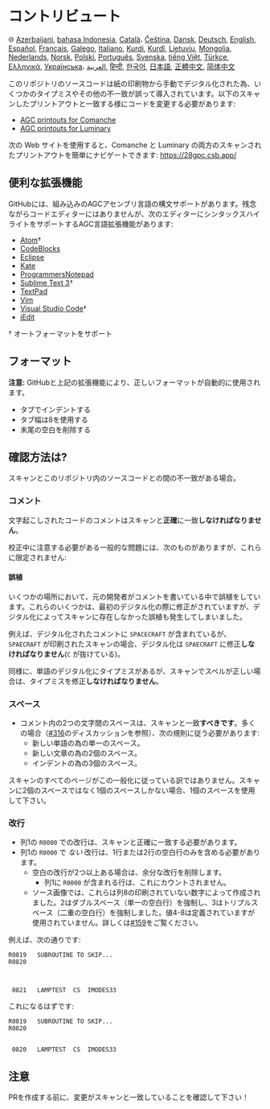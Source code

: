 # コントリビュート

🌐
[Azerbaijani][AZ],
[bahasa Indonesia][ID],
[Català][CA]،
[Čeština][CZ],
[Dansk][DA],
[Deutsch][DE],
[English][EN],
[Español][ES],
[Français][FR],
[Galego][GL],
[Italiano][IT],
[Kurdi][KU],
[Kurdî][KU],
[Lietuvių][LT],
[Mongolia][MN],
[Nederlands][NL],
[Norsk][NO],
[Polski][PL],
[Português][PT_BR],
[Svenska][SV],
[tiếng Việt][VI],
[Türkçe][TR],
[Ελληνικά][GR],
[Українська][UK]،
[العربية][AR],
[हिन्दी][HI_IN],
[한국어][KO_KR],
[日本語][JA],
[正體中文][ZH_TW],
[简体中文][ZH_CN]

[AR]:CONTRIBUTING.ar.md
[AZ]:CONTRIBUTING.az.md
[CA]:CONTRIBUTING.ca.md
[CZ]:CONTRIBUTING.cz.md
[DA]:CONTRIBUTING.da.md
[DE]:CONTRIBUTING.de.md
[EN]:../CONTRIBUTING.md
[ES]:CONTRIBUTING.es.md
[FR]:CONTRIBUTING.fr.md
[GL]:CONTRIBUTING.gl.md
[GR]:CONTRIBUTING.gr.md
[HI_IN]:CONTRIBUTING.hi_in.md
[ID]:CONTRIBUTING.id.md
[IT]:CONTRIBUTING.it.md
[JA]:CONTRIBUTING.ja.md
[KO_KR]:CONTRIBUTING.ko_kr.md
[KU]:CONTRIBUTING.ku.md
[LT]:CONTRIBUTING.lt.md
[MN]:CONTRIBUTING.mn.md
[NL]:CONTRIBUTING.nl.md
[NO]:CONTRIBUTING.no.md
[PL]:CONTRIBUTING.pl.md
[PT_BR]:CONTRIBUTING.pt_br.md
[SV]:CONTRIBUTING.sv.md
[TR]:CONTRIBUTING.tr.md
[UK]:CONTRIBUTING.uk.md
[VI]:CONTRIBUTING.vi.md
[ZH_CN]:CONTRIBUTING.zh_cn.md
[ZH_TW]:CONTRIBUTING.zh_tw.md

このリポジトリのソースコードは紙の印刷物から手動でデジタル化された為、いくつかのタイプミスやその他の不一致が誤って導入されています。以下のスキャンしたプリントアウトと一致する様にコードを変更する必要があります:

- [AGC printouts for Comanche][8]
- [AGC printouts for Luminary][9]

次の Web サイトを使用すると、Comanche と Luminary の両方のスキャンされたプリントアウトを簡単にナビゲートできます: https://28gpc.csb.app/

## 便利な拡張機能

GitHubには、組み込みのAGCアセンブリ言語の構文サポートがあります。残念ながらコードエディターにはありませんが、次のエディターにシンタックスハイライトをサポートするAGC言語拡張機能があります:

- [Atom][Atom]†
- [CodeBlocks][CodeBlocks]
- [Eclipse][Eclipse]
- [Kate][Kate]
- [ProgrammersNotepad][ProgrammersNotepad]
- [Sublime Text 3][Sublime Text]†
- [TextPad][TextPad]
- [Vim][Vim]
- [Visual Studio Code][VisualStudioCode]†
- [jEdit][jEdit]

† オートフォーマットをサポート

[Atom]:https://github.com/Alhadis/language-agc
[CodeBlocks]:https://github.com/virtualagc/virtualagc/tree/master/Contributed/SyntaxHighlight/CodeBlocks
[Eclipse]:https://github.com/virtualagc/virtualagc/tree/master/Contributed/SyntaxHighlight/Eclipse
[Kate]:https://github.com/virtualagc/virtualagc/tree/master/Contributed/SyntaxHighlight/Kate
[ProgrammersNotepad]:https://github.com/virtualagc/virtualagc/tree/master/Contributed/SyntaxHighlight/ProgrammersNotepad
[Sublime Text]:https://github.com/jimlawton/AGC-Assembly
[TextPad]:https://github.com/virtualagc/virtualagc/tree/master/Contributed/SyntaxHighlight/TextPad
[Vim]:https://github.com/wsdjeg/vim-assembly
[VisualStudioCode]:https://github.com/wopian/agc-assembly
[jEdit]:https://github.com/virtualagc/virtualagc/tree/master/Contributed/SyntaxHighlight/jEdit

## フォーマット

**注意:** GitHubと上記の拡張機能により、正しいフォーマットが自動的に使用されます。

- タブでインデントする
- タブ幅は8を使用する
- 末尾の空白を削除する

## 確認方法は?

スキャンとこのリポジトリ内のソースコードとの間の不一致がある場合。

### コメント

文字起こしされたコードのコメントはスキャンと**正確**に一致**しなければなりません**。

校正中に注意する必要がある一般的な問題には、次のものがありますが、これらに限定されません:

#### 誤植

いくつかの場所において、元の開発者がコメントを書いている中で誤植をしています。これらのいくつかは、最初のデジタル化の際に修正がされていますが、デジタル化によってスキャンに存在しなかった誤植も発生してしまいました。

例えば、デジタル化されたコメントに `SPACECRAFT` が含まれているが、 `SPAECRAFT` が印刷されたスキャンの場合、デジタル化は `SPAECRAFT` に修正**しなければなりません**(`C` が抜けている)。

同様に、単語のデジタル化にタイプミスがあるが、スキャンでスペルが正しい場合は、タイプミスを修正**しなければなりません**。

### スペース

- コメント内の2つの文字間のスペースは、スキャンと一致**すべきです**。多くの場合（[#316][10]のディスカッションを参照）、次の規則に従う必要があります:
  - 新しい単語の為の単一のスペース。
  - 新しい文章の為の2個のスペース。
  - インデントの為の3個のスペース。

スキャンのすべてのページがこの一般化に従っている訳ではありません。スキャンに2個のスペースではなく1個のスペースしかない場合、1個のスペースを使用して下さい。

### 改行

- 列1の `R0000` での改行は、スキャンと正確に一致する必要があります。
- 列1の `R0000` で *ない* 改行は、1行または2行の空白行のみを含める必要があります。
  - 空白の改行が2つ以上ある場合は、余分な改行を削除します。
    - 列1に `R0000` が含まれる行は、これにカウントされません。
  - ソース画像では、これらは列8の印刷されていない数字によって作成されました。2はダブルスペース（単一の空白行）を強制し、3はトリプルスペース（二重の空白行）を強制しました。値4-8は定義されていますが使用されていません。詳しくは[#159][7]をご覧ください。

例えば、次の通りです:

```plain
R0819   SUBROUTINE TO SKIP...
R0820



 0821   LAMPTEST  CS  IMODES33
```

これになるはずです:

```plain
R0819   SUBROUTINE TO SKIP...
R0820


 0820   LAMPTEST  CS  IMODES33
```

## 注意

PRを作成する前に、変更がスキャンと一致していることを確認して下さい！

[0]:https://github.com/chrislgarry/Apollo-11/pull/new/master
[1]:http://www.ibiblio.org/apollo/ScansForConversion/Luminary099/
[2]:http://www.ibiblio.org/apollo/ScansForConversion/Comanche055/
[6]:https://github.com/wopian/agc-assembly#user-settings
[7]:https://github.com/chrislgarry/Apollo-11/issues/159
[8]:http://www.ibiblio.org/apollo/ScansForConversion/Comanche055/
[9]:http://www.ibiblio.org/apollo/ScansForConversion/Luminary099/
[10]:https://github.com/chrislgarry/Apollo-11/pull/316#pullrequestreview-102892741

